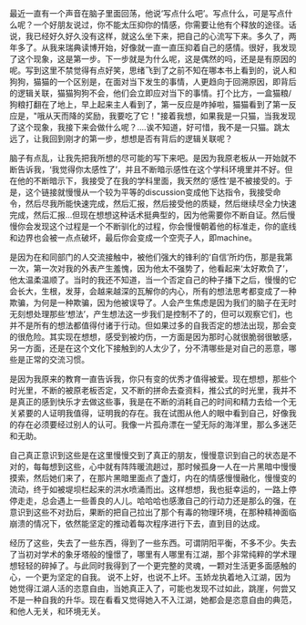 最近一直有一个声音在脑子里面回荡，他说‘写点什么吧’。写点什么，可是写点什么呢？一个好朋友说过，你不能太压抑你的情感，你需要让他有个释放的途径。话说，我已经好久好久没有这样，就这么坐下来，把自己的心流写下来。多久了，两年多了。从我来瑞典读博开始，好像就一直一直压抑着自己的感情。很好，我发现了这个现象，这是第一步。下一步就是为什么呢，这是偶然的吗，还是是有原因的呢。写到这里不禁觉得有点好笑，思绪飞到了之前不知在哪本书上看到的，说人和狗狗，猫猫的一个区别是，在面对当下发生的事情，人更趋向于回溯原因，即背后的逻辑关联，猫猫狗狗不会，他们会立即应对当下的事情。打个比方，一盒猫粮/狗粮打翻在了地上，早上起来主人看到了，第一反应是咋掉啦，猫猫看到了第一反应是，"哦从天而降的奖励，我要吃了它！"接着我想，如果我是一只猫，当我发现了这个现象，我接下来会做什么呢？....诶不知道，好可惜，我不是一只猫。跳太远了，让我回到刚才的第一步，想想是否有背后的逻辑关联呢？

脑子有点乱，让我先把我所想的尽可能的写下来吧。是因为我原老板从一开始就不断告诉我，‘我觉得你太感性了’，并且不断暗示感性在这个学科环境里并不好。但在他的不断暗示下，我接受了在我的学科里面，我天然的‘感性’是不被接受的。于是，这个链接就慢慢从一个较为平等的discussion变成他下达指令，我接受命令，然后尽我所能快速完成，然后汇报，然后接受他的质疑，然后继续尽全力快速完成，然后汇报...但现在想想这种话术挺典型的，因为他需要你不断自证。然后慢慢你会发现这个过程是一个不断驯化的过程，你会慢慢朝着他的标准走，你的底线和边界也会被一点点破坏，最后你会变成一个空壳子人，即machine。

是因为在和同部门的人交流接触中，被他们强大的锋利的‘自信’所灼伤，那是我第一次，第一次对我的外表产生羞愧，因为他太不强势了，他看起来‘太好欺负了’，他太温柔温顺了。当时的我还不知道，当一个否定自己的种子播下之后，慢慢的它会长大，生根，发芽，会越来越深的瓦解你的内心，所有的想法思考都变成了一种欺骗，为何是一种欺骗，因为他被误导了。人会产生焦虑是因为我们的脑子在无时无刻想处理那些‘想法’，产生想法这一步我们是控制不了的，但可以观察它们，也并不是所有的想法都值得付诸于行动。但如果过多的自我否定的想法出现，那会变的很危险。其实现在想想，感受到被灼伤，一方面是因为那时心就很脆弱很敏感，另一方面，还是在这个文化下接触到的人太少了，分不清哪些是对自己的恶意，哪些是正常的交流习惯。

是因为我原来的教育一直告诉我，你只有变的优秀才值得被爱。现在想想，那些个时光里，不断的被原老板否定，又不断的拼命去查资料，推公式的时光里，我并不是真正的感到快乐才去做这些事，我是在不断的消耗自己的时间和精力去给一个无关紧要的人证明我值得，证明我的存在。我在试图从他人的眼中看到自己，好像我的存在必须要经过别人的认可。我像一片孤舟漂在一望无际的海洋里，那么多迷茫和无助。

自己真正意识到这些是在这里慢慢交到了真正的朋友，慢慢意识到自己的状态是不对的，每每想到这些，心中就有阵阵暖流趟过，那时候孤身一人在一片黑暗中慢慢摸索，然后她们来了，在那片黑暗里面点了盏灯，内在的情感慢慢融化，慢慢变的流动，终于如被堤坝栏起来的洪水喷涌而出。这样想想，我也挺幸运的，一路上停停走走，总会遇上一些善良的人儿。哈哈哈也感激自己的行动力还是那么的强，在意识到这些不对劲后，果断的把自己拉出了那个有毒的物理环境，在那种精神面临崩溃的情况下，依然能坚定的推动着每次程序进行下去，直到目的达成。

经历了这些，失去了一些东西，得到了一些东西。可谓阴阳平衡，不多不少。失去了当初对学术的象牙塔般的憧憬了，哪里有人哪里有江湖，那个非常纯粹的学术理想轻轻的碎掉了。与此同时我得到了一个更完整的灵魂，一颗对生活更多面感触的心，一个更为坚定的自我。
说不上好，也说不上坏。玉娇龙执着地入江湖，因为她觉得江湖人活的恣意自由，当她真正入了，可能也发现不过如此，跳崖，何尝又不是一种自我的升华。现在看看又觉得她入不入江湖，她都会是恣意自由的典范，和他人无关，和环境无关。
